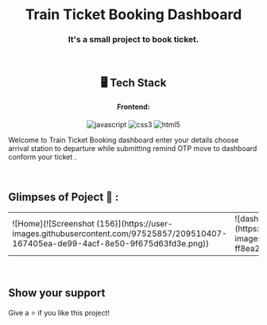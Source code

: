<h1 align="center">Train Ticket Booking Dashboard</h1>


<h3 align="center">It's a small project to book ticket.</h3>

<br />

<h2 align="center">🖥️ Tech Stack</h2>

<h4 align="center">Frontend:</h4>

<p align="center">

  <img src="https://img.shields.io/badge/JavaScript-323330?style=for-the-badge&logo=javascript&logoColor=F7DF1E" alt="javascript" />
  <img src="https://img.shields.io/badge/CSS3-1572B6?style=for-the-badge&logo=css3&logoColor=white" alt="css3" />
  <img src="https://img.shields.io/badge/HTML5-E34F26?style=for-the-badge&logo=html5&logoColor=white" alt="html5" />
</p>





Welcome to Train Ticket Booking dashboard enter your details choose arrival station to departure  while submitting remind OTP  move to dashboard  conform your ticket . 



<br />


## Glimpses of Poject 🙈 :

<table>
  <tr>
    <td> ![Home](![Screenshot (156)](https://user-images.githubusercontent.com/97525857/209510407-167405ea-de99-4acf-8e50-9f675d63fd3e.png))</td>
    <td>![dashbord](![Screenshot_20221226_105027](https://user-images.githubusercontent.com/97525857/209510433-ff8ea2e5-166f-438c-b1f8-1e3bbc384601.png))</td>
   

  </tr>
  
  
</table>

<br />



## Show your support

Give a ⭐️ if you like this project!
